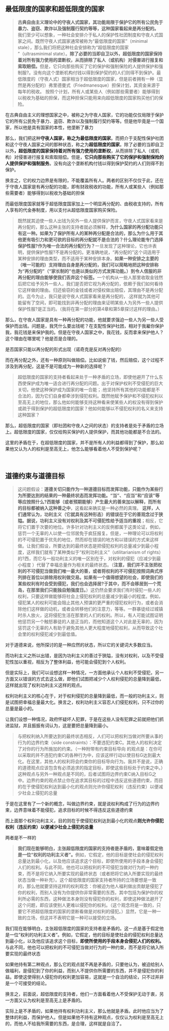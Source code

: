 <h2>最低限度的国家和超低限度的国家</h2><blockquote><b>古典自由主义理论中的守夜人式国家，其功能局限于保护它的所有公民免于暴力、盗窃、欺诈以及强制履行契约等等，这种国家看起来是再分配的。 </b>我们至少可以想象，一种社会安排介于私人的保护性社团制度和守夜人式国家之间。既然守夜人式国家通常被称为“最低限度的国家”（minimal stale），那么我们将把这种社会安排称为“超低限度的国家 ”（ultrasminimal state）。<b>除了必要的当即自卫以外，超低限度的国家保持着对所有强力使用的垄断权，从而排除了私人（或机构）对侵害进行报复和索取赔偿。</b>但是，它只向那些购买了它的保护和强制保险的人提供保护和强制服?。没有向这个垄断机构付钱以得到保护契约的人们则得不到保护。最低限度的（守夜人式）国家相当于超低限度的国家，但是前者拥有一种（显然是再分配的）弗里德曼式（Friedmanesque）担保计划，其资金来源于每年的税收。 按照个计划，所有人或某些人（例如那些需要者）能够得到以税收为基础的担保，而这种担保只能用来向超低限度的国家购买他们的保险。</blockquote><p>在古典自由主义的理想国家之中，被称之为守夜人国家，它的功能仅仅局限于保护它的所有公民免于暴力、盗窃、欺诈以及强制履行契约等等。但是他毕竟是一个国家，所以他是具有国家的本性，他垄断了暴力</p><p>那么，我们把这种<b>守夜人国家，称之为最低限度的国家</b>。而把介于支配性保护社团和这个守夜人国家之间的那种状态，称之为<b>超低限度的国家</b>。除了必要的当即自卫以外<b>，超低限度的国家保持着对所有强力使用的垄断权</b>，从而排除了私人（或机构）对侵害进行报复和索取赔偿。但是，<b>它只向那些购买了它的保护和强制保险的人提供保护和强制服务</b>。没有向这个垄断机构付钱以得到保护契约的人们则得不到保护。</p><p>换言之，它的权力边界是有限的，不能覆盖所有人。两者的区别不仅仅于此，还在于守夜人国家是有再分配的功能，即有财政税收的功能，所有人或某些人（例如那些需要者）能够得到以税收为基础的担保</p><p>而最低限度国家就等于超低限度国家加上一个明显再分配的、由税收支持的，所有人享有的代金券制度，用以支付从超低限度国家购买保险。</p><blockquote>既然就其迫使一些人出钱为另外一些人提供保护而言，守夜人式国家看来是再分配的，那么这种主张的支持者就必须解释，<b>为什么国家的再分配功能只有这一种。如果为了保护所有人的某种再分配是合法的，那么为什么用于其他更有吸引力和更可欲的目标的再分配就不是合法的？什么理论能专门选择保护性服?作为唯一合法的再分配行为？</b>一旦发现了这种理论，它也许表明，提供保护性服?不是再分配的。更准确地说，“再分配的”这个词适用于某种安排的理由类型，而不适用于某种安排本身。<b>如果一种安排之主要的（唯一可能的）支持理由自身是再分配的，我们可以简略地把这种安排称为“再分配的”（“家长制的”也是以类似的方式发挥功能。）到令人信服的非再分配的理由能够使我们丢弃这个标签。</b>一个机构从一些人那里收取金钱然后把它给予另外一些人，我们是否把它视为再分配的，依赖于我们如何看待它这样做的理由。归还偷窃的金钱或者对侵权做出赔偿，其理由不是再分配的。迄今为止，我只是说守夜人式国家看来是再分配的，.这样就为其他可能留有了空间，即可能找到非再分配的理由来证明某些人为另外一些人提供保护性服?是正当的。（我将在第一部分的第4章和第5章探讨这样的理由。）</blockquote><p>那么，在守夜人国家是具有一种再分配的功能，他就要求强迫一些人为另一些人受保护而出钱。问题是，我凭什么要出钱呢？在支配性保护社团，相对于我雇你保护我，我花钱是来保护我的。但是在守夜人国家之中，我花钱，反而拿来保护他人？这个理由在哪里呢？他是否是合理的。</p><p>是否国家只能以再分配的形式出现（诺奇克是反对再分配的）</p><p>而在再分配之外，还有一种原则叫做赔偿。比如说偷了钱，然后赔偿，这个过程不涉及到再分配，这是不是可能成为一种新的选择呢？</p><blockquote>超低限度的国家的支持者看起来处于一种矛盾的立场，即使他避开了什么东西使保护成为唯一适合进行再分配的问题。出于对保护权利不受侵犯的巨大关切，他使这种保护成为国家的唯一合能；.他坚持所有其他的功能都是不合法的，因为它们自身都牵涉到侵犯权利。既然他赋予保护和不侵犯权利以至高无上的地位，那么他如何能够支持这种看来使某些人的权没有得到保护或疏于得到保护的超低限度的国家？他如何能够以不侵犯权利的名义来支持这种国家？</blockquote><p>那么，超低限度的国家（即社团和守夜人之间的状态）的支持者是处于矛盾的立场上。超低限度的国家，仅仅给购买保护的人提供保护，而其他功能都是不合法的。</p><p>这里的矛盾在于，在超低限度的国家，并不是所有人的利益都得到了保护，那么如果他又认为人的权利是至高无上，他怎么能够看着他人不受到保护呢？</p><p class="ztext-empty-paragraph"><br/></p><h2>道德约束与道德目标</h2><blockquote>这问题假设：<b>道德关切只能作为一种道德目标而发挥功能，只能作为某些行为所要达到的结果的一种最终状态而发挥功能。“当”、“应当”和“应该”等等应按照什么?西能够（或者预期能够）产生最大的善来加以解释，而所有的目标都被纳入这种善之中</b>，这看起来确实是一种必然的真理。 <b>这样，人们通常认为，功利主义（它就具有这种形态）的错误在于它的善观念过于狭隘。据说，功利主义没有对权利及其不可侵犯性给予适当的重视</b>；相反，它将它们置于次要的地位。许多针对功利主义的反例都属于这类论证，例如，惩罚一个无辜的人以使一位邻居免于疯狂报复。但是，一种理论可以将权利的不可侵犯置于优先的地位，然而却在错误的地方和以错误的方式来这样做。让我们假设，所要达到的最终状态是把侵犯权利的总量减少到最小程度，这样我们就有了某种类似于“权利功利主义”（utilitarianism of rights）的?西，而它与一般功利主义的唯一区别在于，对权利的侵犯（应减少到最小程度 ）代替了幸福总量作为相关的最终状态。（<b>注意，我们并不主张把权利的不可侵犯当做我们唯一最大的善，或者将权利的不可侵犯按照词典式序列排在首位以排除用权利做交易。如果有一个值得想望的社会，即使我们的某些权利有时会受到侵犯，我们也会选择居?于其中，而不会移居到一个荒岛，在那里我们只能独自勉强度日。</b>）这仍然会要求我们有时侵犯一些人的权利，只要这样做能够将社会上侵犯权利的总量减少到最小的程度。例如，侵犯某人的权利可能会阻止其他人预谋的更严重的侵犯权利行为，或者会消除他们这样做的动机，或者会转移他们的注意力，等等。一群暴徒经过城镇时杀人放火，这将侵犯生活在那里的人们的权利。所以，有人可能试图证明他惩罚另一个触怒暴徒的人是正当的，而他知道这个人对此是无辜的，因为惩罚这个无辜的人有助于避免其他人更大程度地侵犯权利，从而导致这个社会里的权利侵犯减少到最低值。</blockquote><p>对于道德来说，他所探讨的是一种应然的状态，所以它的关键词大多数应当。</p><p>而功利主义之所以出错，是因为功利主义的善过于狭隘，没有对权利，以及不受侵犯性加以重视，相反为了整体利益，他可能会侵犯到个人权利。</p><p>但是实际上，我们可以设想这样一种情况，一方面他承认个人权利不受侵犯，另一方面又以错误的方式去这么做，即他们试图把减少个人权利侵犯的总量降到最低，这样就出现了权利功利主义这样的观点。</p><p>权利功利主义的核心在于，对于权利侵犯的总量降到最低，而一般的功利主义，则是试图把幸福总量最大化。换言之，权利功利主义容忍人们侵犯权利，只不过你的总量是最小的。</p><p>让我们设想一种情况，政府怀疑坏人犯罪，于是在这些人没有犯罪之前就把他们抓进监狱，并且振振有词认为，这是要把总量降到最小。</p><blockquote>与把权利纳入所要达到的最终状态相反，人们可以把权利当做对所要从事的行为的边界约束（side constraints）：不要违犯约束C。其他人的权利决定了对你的行为所施加的约束。（一种附带有约束目标导向 的观点是：在你可以采取的并不违犯约束C的各种行为中，应该这样行动以使目标G达到最大化。在这里，其他人的权利将会约束你的目标导向行为。我并不是说，正确的道德观点应该包含有必须追求的指定目标，即使这些目标处于约束之中。）这种观点与另外一种观点是不同的，后者试图将边界约束C纳入目标G之中。边界约束的观点禁止你在追求其目标的过程中违反这些道德约束，而目的在于使侵犯权利达到最小化的观点则允许你侵犯权利（违反约束）以便减少社会上侵犯的总量</blockquote><p>于是在这里有了一个新的概念，叫做边界约束，就是说权利构成了行为的边界约束，边界意味着不能侵犯，追求目标的时候不得违反这些道德约束</p><p>而上面那个权利功利主义，目的则在于使侵犯权利达到最小化的观点<b>则允许你侵犯权利（违反约束）以便减少社会上侵犯的总量</b></p><p>两者是不一样的</p><blockquote><b>我们现在能够明白，主张超低限度的国家的支持者是矛盾的，意味着假定他是一位“权利的功利主义者”。</b>例如，它假定，他的目标是使社会的侵犯权利总量达到最小化，以及他应该追求这个目标，即使所使用的手段本身会侵犯人们的权利。与此不同，他也可以把权利的不可侵犯当做对行为的一种约束，而不是将它纳入所要实现的最终状态（或者把将它纳入所要实现的最终状态当做一种补充）。这个超低限度的国家支持者所持的立场要想是一致的，那么他就要坚持这样的权利观念：你被迫为他人福利做出贡献是侵犯了你的权利，而别人没有为你提供你非常需要的东西，其中包括为保护你的权利所必需的东西，这种做法本身则没有侵犯你的权利，即使这种做法避开了这个问题，即应该使别人更难以侵犯你的权利。（这个观念将是一致的，只要它不把超低限度的国家的垄断看做是对权利的侵犯。）显然，它是一种一致的立场，但这并不表明它是一种可以接受的立场。</blockquote><p>我们现在能够明白，主张超低限度的国家的支持者是矛盾的。这一点是基于假定他是一位“权利的功利主义者”。例如，它假定，他的目标是使社会的侵犯权利总量达到最小化，以及他应该追求这个目标，<b>即使所使用的手段本身会侵犯人们的权利。</b>与此不同，他也可以把权利的不可侵犯当做对行为的一种约束，而不是将它纳入所要实现的最终状态</p><p>如果他持有第二种观点，那么它的观点就不再是矛盾的，只要他认为，被迫给别人做福利，是侵犯到了你的利益，而别人不提供你所需要的东西，并不是侵犯你的利益。即使这使得别人侵犯你的权利更加容易，这就是一个自洽的结论，只不过并非是一个可接受的结论。</p><p>换言之，前面说，超低限度的支持者，他们一方面看着他人不受保护无动于衷，另一方面又认为权利是至高无上是矛盾的。</p><p>实际上是不矛盾的，如果他持有权利功利主义，那么他就是矛盾。此时他应当为了整体的利益，而保护他人。但是如果他不持有这种观点，仅仅认为权利是至高无上的，而他人不给我所需要的东西，是合理，这样就是自洽了。</p><p></p><p></p><p></p><p></p>